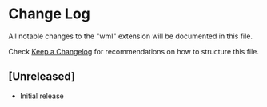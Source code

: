 # Change Log
All notable changes to the "wml" extension will be documented in this file.

Check [Keep a Changelog](http://keepachangelog.com/) for recommendations on how to structure this file.

## [Unreleased]
- Initial release